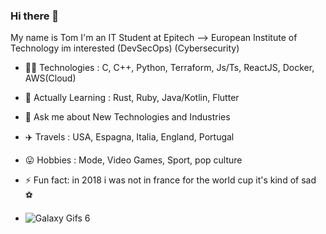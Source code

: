 ### Hi there 👋

My name is Tom I'm an IT Student at Epitech --> European Institute of Technology im interested (DevSecOps) (Cybersecurity) 

- 👨‍💻 Technologies : C, C++, Python, Terraform, Js/Ts,  ReactJS, Docker, AWS(Cloud)
- 🌱 Actually Learning : Rust, Ruby, Java/Kotlin, Flutter

- 💬 Ask me about New Technologies and Industries
- ✈️ Travels : USA, Espagna, Italia, England, Portugal
- 😛 Hobbies : Mode, Video Games, Sport, pop culture
- ⚡ Fun fact: in 2018 i was not in france for the world cup it's kind of sad ⚽

- ![Galaxy Gifs 6](https://user-images.githubusercontent.com/62591045/135435287-7d7d7a1f-9539-4298-b787-4c0be5e818c4.gif)
